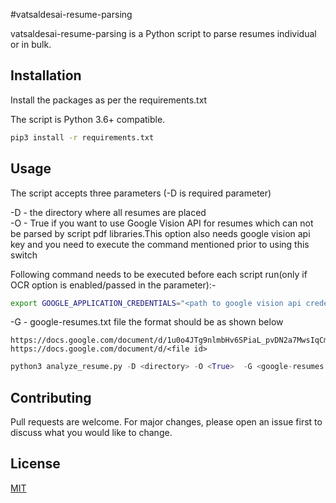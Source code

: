 #vatsaldesai-resume-parsing 

vatsaldesai-resume-parsing is a Python script to parse resumes individual or in bulk.

## Installation

Install the packages as per the requirements.txt 

The script is Python 3.6+ compatible.

```bash
pip3 install -r requirements.txt
```

## Usage

The script accepts three parameters (-D is required parameter)

-D   -  the directory where all resumes are placed  
-O   -  True if you want to use Google Vision API for resumes which can not be parsed by script pdf libraries.This option also needs google vision api key and you need to execute the command mentioned prior to using this switch

Following command needs to be executed before each script run(only if OCR option is enabled/passed in the parameter):-

```bash
export GOOGLE_APPLICATION_CREDENTIALS="<path to google vision api credentials - which will be .json file>"
```
            
-G   -  google-resumes.txt file the format should be as shown below

```
https://docs.google.com/document/d/1u0o4JTg9nlmbHv6SPiaL_pvDN2a7MwsIqCmQHuGXcVA
https://docs.google.com/document/d/<file id>
```

```python
python3 analyze_resume.py -D <directory> -O <True>  -G <google-resumes.txt>
```

## Contributing
Pull requests are welcome. For major changes, please open an issue first to discuss what you would like to change.



## License
[MIT](https://choosealicense.com/licenses/mit/)
